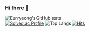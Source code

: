 ### Hi there 👋
![Eunryeong's GitHub stats](https://github-readme-stats.vercel.app/api?username=eunryeong1&show_icons=true&theme=onedark)  
[![Solved.ac Profile](http://mazassumnida.wtf/api/generate_badge?boj=zmstree7055)](https://solved.ac/zmstree7055)
![Top Langs](https://github-readme-stats.vercel.app/api/top-langs/?username=eunryeong1&layout=compact&theme=dark)
[![Hits](https://hits.seeyoufarm.com/api/count/incr/badge.svg?url=https%3A%2F%2Fgithub.com%2Feunryeong1&count_bg=%2379C83D&title_bg=%23555555&icon=&icon_color=%23E7E7E7&title=hits&edge_flat=false)](https://hits.seeyoufarm.com)

<!--
**eunryeong1/eunryeong1** is a ✨ _special_ ✨ repository because its `README.md` (this file) appears on your GitHub profile.

Here are some ideas to get you started:

- 🔭 I’m currently working on ...
- 🌱 I’m currently learning ...
- 👯 I’m looking to collaborate on ...
- 🤔 I’m looking for help with ...
- 💬 Ask me about ...
- 📫 How to reach me: ...
- 😄 Pronouns: ...
- ⚡ Fun fact: ...
-->
